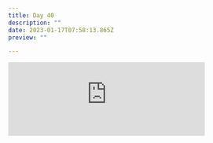 ```yaml
---
title: Day 40
description: ""
date: 2023-01-17T07:58:13.865Z
preview: ""

---
```

<iframe src="https://mastodontech.de/@larnius/109706504314613270/embed" class="mastodon-embed" style="max-width: 100%; border: 0" width="400" allowfullscreen="allowfullscreen"></iframe><script src="https://mastodontech.de/embed.js" async="async"></script>
